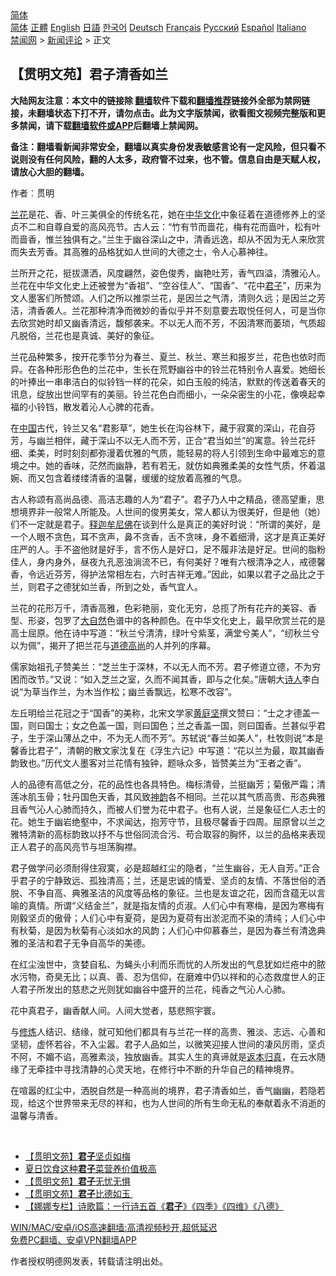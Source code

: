  <!-- 面包屑导航 --> <div class="breadcrumb"><!-- GTranslate: https://gtranslate.io/ -->  <div class="switcher notranslate">  <div class="selected">  <a href="#" onclick="return false;"> 简体</a>  </div>  <div class="option">  <a href="https://www.bannedbook.org" onclick="doGTranslate('zh-CN|zh-CN');jQuery('div.switcher div.selected a').html(jQuery(this).html());return false;" title="简体中文" class="nturl selected"> 简体</a>  <a href="https://www.bannedbook.org/zh-tw/" onclick="doGTranslate('zh-CN|zh-TW');jQuery('div.switcher div.selected a').html(jQuery(this).html());return false;" title="繁體中文" class="nturl"> 正體</a>  <a href="https://www.bannedbook.org/en/" onclick="doGTranslate('zh-CN|en');jQuery('div.switcher div.selected a').html(jQuery(this).html());return false;" title="English" class="nturl"> English</a>  <a href="https://www.bannedbook.org/ja/" onclick="doGTranslate('zh-CN|ja');jQuery('div.switcher div.selected a').html(jQuery(this).html());return false;" title="日本語" class="nturl"> 日語</a>  <a href="https://www.bannedbook.org/ko/" onclick="doGTranslate('zh-CN|ko');jQuery('div.switcher div.selected a').html(jQuery(this).html());return false;" title="한국어" class="nturl"> 한국어</a>  <a href="https://www.bannedbook.org/de/" onclick="doGTranslate('zh-CN|de');jQuery('div.switcher div.selected a').html(jQuery(this).html());return false;" title="Deutsch" class="nturl"> Deutsch</a>  <a href="https://www.bannedbook.org/fr/" onclick="doGTranslate('zh-CN|fr');jQuery('div.switcher div.selected a').html(jQuery(this).html());return false;" title="Français" class="nturl"> Français</a>  <a href="https://www.bannedbook.org/ru/" onclick="doGTranslate('zh-CN|ru');jQuery('div.switcher div.selected a').html(jQuery(this).html());return false;" title="Русский" class="nturl"> Русский</a>  <a href="https://www.bannedbook.org/es/" onclick="doGTranslate('zh-CN|es');jQuery('div.switcher div.selected a').html(jQuery(this).html());return false;" title="Español" class="nturl"> Español</a>  <a href="https://www.bannedbook.org/it/" onclick="doGTranslate('zh-CN|it');jQuery('div.switcher div.selected a').html(jQuery(this).html());return false;" title="Italiano" class="nturl"> Italiano</a>  </div>  </div>      <div class='breadcrumb-sub'><!-- Breadcrumb NavXT 6.3.0 --> <a href="https://www.bannedbook.org/" class="home">禁闻网</a> &gt; <a href="https://www.bannedbook.org/bnews/comments/" class="category">新闻评论</a> &gt; 正文</div></div><h2>【贯明文苑】君子清香如兰</h2> <p class="notice"><b>大陆网友注意：本文中的链接除 <a href="https://github.com/bannedbook/fanqiang" >翻墙</a>软件下载和<a href="https://github.com/killgcd/justmysocks/blob/master/README.md">翻墙推荐</a>链接外全部为禁网链接，未翻墙状态下打不开，请勿点击。此为文字版禁闻，欲看图文视频完整版和更多禁闻，请下载<a href="https://github.com/bannedbook/fanqiang">翻墙软件或APP</a>后翻墙上禁闻网。</p><p>备注：翻墙看新闻非常安全，翻墙以真实身份发表敏感言论有一定风险，但只看不说则没有任何风险，翻的人太多，政府管不过来，也不管。信息自由是天赋人权，请放心大胆的翻墙。</b></p>  <div class="entry"> <p>              <a href="https://i0.wp.com/upload-images-bucket-v64rleca837do.s3.eu-west-1.amazonaws.com/wp-content/uploads/2021/07/12085350/%E5%90%9B%E5%AD%90%E6%B8%85%E9%A6%99%E5%A6%82%E8%98%AD%EF%BC%88%E5%9C%96%E7%89%87%E4%BE%86%E6%BA%90%EF%BC%9APixabay%EF%BC%89.jpeg?fit=1600%2C1068&#038;ssl=1" data-caption=""></a>                            </p> <p>作者︰贯明</p> <p><a href="https://www.bannedbook.org/bnews/tag/%E5%85%B0%E8%8A%B1/" class="st_tag internal_tag" rel="tag" title="标签 兰花 下的日志">兰花</a>是花、香、叶三美俱全的传统名花，她在<a href="https://www.bannedbook.org/bnews/tag/%e4%b8%ad%e5%8d%8e%e6%96%87%e5%8c%96/" class="st_tag internal_tag" rel="tag" title="标签 中华文化 下的日志">中华文化</a>中象征着在道德修养上的坚贞不二和自尊自爱的高风亮节。古人云：“竹有节而啬花，梅有花而啬叶，松有叶而啬香，惟兰独俱有之。”兰生于幽谷深山之中，清香远逸，却从不因为无人来欣赏而失去芳香。其高雅的品格犹如人世间的大德之士，令人心慕神往。</p> <p>兰所开之花，挺拔潇洒，风度翩然，姿色俊秀，幽艳吐芳，香气四溢，清雅沁人。兰花在中华文化史上还被誉为“香祖”、“空谷佳人”、“国香”、“花中<a href="https://www.bannedbook.org/bnews/tag/%E5%90%9B%E5%AD%90/" class="st_tag internal_tag" rel="tag" title="标签 君子 下的日志">君子</a>”，历来为文人墨客们所赞颂。人们之所以推崇兰花，是因兰之气清，清则久远；是因兰之芳洁，清香袭人。兰花那种清净而微妙的香似乎并不刻意要去取悦任何人，可是当你去欣赏她时却又幽香清远，馥郁袭来。不以无人而不芳，不因清寒而萎琐，气质超凡脱俗，兰花也是真诚、美好的象征。</p>  <p>兰花品种繁多，按开花季节分为春兰、夏兰、秋兰、寒兰和报岁兰，花色也依时而异。在各种形形色色的兰花中，生长在荒野幽谷中的铃兰花特别令人喜爱。她细长的叶捧出一串串洁白的似铃铛一样的花朵，如白玉般的纯洁，默默的传送着春天的讯息，绽放出世间罕有的美丽。铃兰花色白而细小，一朵朵密生的小花，像唤起幸福的小铃铛，散发着沁人心脾的花香。</p> <p>在<span class='wp_keywordlink_affiliate'><a href="https://www.bannedbook.org/" title="中国" target="_blank">中国</a></span>古代，铃兰又名“君影草”，她生长在沟谷林下，藏于寂寞的深山，花自芬芳，与幽兰相伴，藏于深山不以无人而不芳，正合“君当如兰”的寓意。铃兰花纤细、柔美，时时刻刻都弥漫着优雅的气质，能轻易的将人引领到生命中最难忘的意境之中。她的香味，茫然而幽静，若有若无，就仿如典雅柔美的女性气质，怀着温婉、而又包含着缕缕清香的温馨，缓缓的绽放着高雅的气息。</p> <p>古人称颂有高尚品德、高洁志趣的人为“君子”。君子乃人中之精品，德高望重，思想境界非一般常人所能及。人世间的俊男美女，常人都认为很美好，但是他（她）们不一定就是君子。<span class='wp_keywordlink'><a href="https://www.bannedbook.org/forum3/topic71.html" title="电子书：释迦牟尼佛" target="_blank">释迦牟尼佛</a></span>在谈到什么是真正的美好时说：“所谓的美好，是一个人眼不贪色，耳不贪声，鼻不贪香，舌不贪味，身不着细滑，这才是真正美好庄严的人。手不盗他财是好手，言不伤人是好口，足不履非法是好足。世间的脂粉佳人，身内身外，昼夜九孔恶浊淌流不已，有何美好？唯有六根清净之人，戒德馨香，令远近芬芳，得护法常相左右，六时吉祥无难。”因此，如果以君子之品比之于兰，则君子之德犹如兰香，所到之处，香气宜人。</p> <p>兰花的花形万千，清香高雅，色彩艳丽，变化无穷，总揽了所有花卉的美容、香型、形姿，包罗了<a href="https://www.bannedbook.org/bnews/tag/%e5%a4%a7%e8%87%aa%e7%84%b6/" class="st_tag internal_tag" rel="tag" title="标签 大自然 下的日志">大自然</a>色谱中的各种颜色。在中华文化史上，最早欣赏兰花的是高士屈原。他在诗中写道：“秋兰兮清清，绿叶兮紫茎，满堂兮美人”，“纫秋兰兮以为佩”，揭开了把兰花与<a href="https://www.bannedbook.org/bnews/tag/%E9%81%93%E5%BE%B7%E9%AB%98%E5%B0%9A/" class="st_tag internal_tag" rel="tag" title="标签 道德高尚 下的日志">道德高尚</a>的人并列的序幕。</p>  <p>儒家始祖孔子赞美兰：“芝兰生于深林，不以无人而不芳。君子修道立德，不为穷困而改节。”又说：“如入芝兰之室，久而不闻其香，即与之化矣。”唐朝大<span class='wp_keywordlink'><a href="https://www.bannedbook.org/forum11/topic295.html" title="禁片：诗人的悲歌" target="_blank">诗人</a></span>李白说“为草当作兰，为木当作松；幽兰香飘远，松寒不改容”。</p> <p>左丘明给兰花冠之于“国香”的美称，北宋文学家<a href="https://www.bannedbook.org/bnews/tag/%E9%BB%84%E5%BA%AD%E5%9D%9A/" class="st_tag internal_tag" rel="tag" title="标签 黄庭坚 下的日志">黄庭坚</a>撰文赞曰：“士之才德盖一国，则曰国士；女之色盖一国，则曰国色；兰之香盖一国，则曰国香。兰甚似乎君子，生于深山薄丛之中，不为无人而不芳”。苏轼说“春兰如美人”，杜牧则说“本是馨香比君子”，清朝的散文家沈复在《浮生六记》中写道：“花以兰为最，取其幽香韵致也。”历代文人墨客对兰花情有独钟，题咏众多，皆赞美兰为“王者之香”。</p> <p>人的品德有高低之分，花的品性也各具特色。梅标清骨，兰挺幽芳；菊傲严霜；清莲冰肌玉骨；牡丹国色天香，其风致<span class='wp_keywordlink_affiliate'><a href="https://zh-cn.shenyunperformingarts.org/" title="神韵" target="_blank">神韵</a></span>各不相同。兰花以其气质高贵、形态典雅且香气沁人心肺而持久，而被人们誉为花中君子。也有人说，兰是象征仁人志士的花。她生于幽岩绝壑中，不求闻达，抱芳守节，且极尽馨香于四周。屈原曾以兰之雅特清新的高标韵致以抒不与世俗同流合污、苟合取容的胸怀，以兰的品格来表现正人君子的高风亮节与坦荡胸襟。</p> <p>君子做学问必须耐得住寂寞，必是超越红尘的隐者，“兰生幽谷，无人自芳。”正合乎君子的宁静致远、孤独清高；兰，还是忠诚的情爱、坚贞的友情、不落世俗的洒脱、不争自高、典雅圣洁的风度等品格的象征。兰也是友谊之花，因而含蕴无以言喻的真情。所谓“义结金兰”，就是指友情的贞淑。人们心中有寒梅，是因为寒梅有刚毅坚贞的傲骨；人们心中有夏荷，是因为夏荷有出淤泥而不染的清纯；人们心中有秋菊，是因为秋菊有心淡如水的风韵；人们心中仰慕春兰，是因为春兰有清逸典雅的圣洁和君子无争自高华的美德。</p>  <p>在红尘浊世中，贪婪自私、为蝇头小利而乐而忧的人所发出的气息犹如烂疮中的脓水污物，奇臭无比；以真、善、忍为信仰，在磨难中仍以祥和的心态救度世人的正人君子所发出的慈悲之光则犹如幽谷中盛开的兰花，纯香之气沁人心肺。</p> <p>花中真君子，幽香献人间。人间大觉者，慈悲照宇寰。</p> <p>与<span class='wp_keywordlink'><a href="https://www.qi-gong.me/" title="气功修炼网" target="_blank">修炼</a></span>人结识、结缘，就可知他们都具有与兰花一样的高贵、雅淡、志远、心善和坚韧，虚怀若谷，不入尘嚣。君子人品如兰，以微笑迎接人世间的凄风厉雨，坚贞不阿，不媚不谄，高雅素淡，独放幽香。其实人生的真谛就是<a href="https://www.bannedbook.org/bnews/tag/%E8%BF%94%E6%9C%AC%E5%BD%92%E7%9C%9F/" class="st_tag internal_tag" rel="tag" title="标签 返本归真 下的日志">返本归真</a>，在云水随缘了无牵挂中寻找清静的心灵天地，在修行中不断的升华自己的精神境界。</p> <p>在喧嚣的红尘中，洒脱自然是一种高尚的境界，君子清香如兰，香气幽幽，若隐若现，给这个世界带来无尽的祥和，也为人世间的所有生命无私的奉献着永不消逝的温馨与清香。</p>  <p>&nbsp;</p> <ul class='op-related-articles' title='相关阅读'> <li><a href='https://www.bannedbook.org/bnews/comments/20210802/1598606.html' target='_blank'>【贯明文苑】<b>君子</b>坚贞如梅</a></li> <li><a href='https://www.bannedbook.org/bnews/comments/20210727/1594680.html' target='_blank'>夏日饮食这种<b>君子</b>菜营养价值极高</a></li> <li><a href='https://www.bannedbook.org/bnews/comments/20210726/1594277.html' target='_blank'>【贯明文苑】<b>君子</b>无忧无惧</a></li> <li><a href='https://www.bannedbook.org/bnews/comments/20210719/1589882.html' target='_blank'>【贯明文苑】<b>君子</b>比德如玉 </a></li> <li><a href='https://www.bannedbook.org/bnews/comments/20210715/1587776.html' target='_blank'>【娜娜专栏】诗歌篇：一行诗五首《<b>君子</b>》《四季》《四维》《八德》</a></li> </ul> <p class="texttj"> <a href="https://github.com/bannedbook/fanqiang/wiki/V2ray%E6%9C%BA%E5%9C%BA" target="_blank">WIN/MAC/安卓/iOS高速翻墙:高清视频秒开,超低延迟</a><br/> <a href="https://github.com/bannedbook/fanqiang/wiki/%E7%A6%81%E9%97%BB%E7%BD%91%E5%AE%89%E5%8D%93%E7%BF%BB%E5%A2%99%E6%96%B0%E9%97%BBAPP" target="_blank">免费PC翻墙、安卓VPN翻墙APP</a></p><p>作者授权明德网发表，转载请注明出处。</p><a name='sharetosocial'></a>  <div style="margin-bottom:5px;padding-bottom:5px;clear:both"> <div id="archive-pix-1" class="banner-ads"> <!-- AuctionX Display platform tag START --> <div id="26318x728x90x621x_ADSLOT2" clicktrack="%%CLICK_URL_ESC%%"></div> <!-- AuctionX Display platform tag END --> </div> <div id="archive-pix-2" class="banner-ads"> <!-- AuctionX Display platform tag START --> <div id="26315x300x250x621x_ADSLOT2" clicktrack="%%CLICK_URL_ESC%%"></div> <!-- AuctionX Display platform tag END --> </div> </div>  <div id="archive-pix-1" class="banner-ads"> <!-- AuctionX Display platform tag START --> <div id="26318x728x90x621x_ADSLOT3" clicktrack="%%CLICK_URL_ESC%%"></div> <!-- AuctionX Display platform tag END --> </div> </div><!--END ENTRY--> 